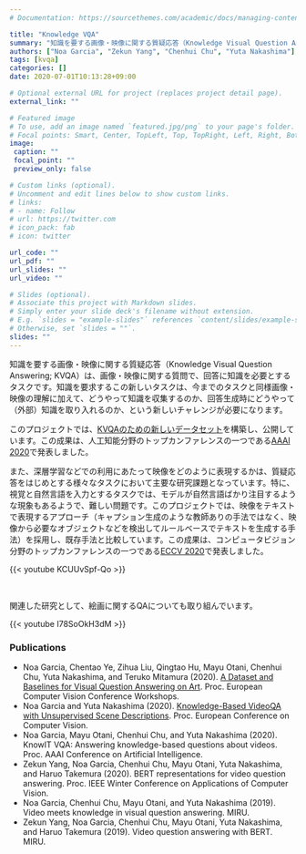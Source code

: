 ```yaml
---
# Documentation: https://sourcethemes.com/academic/docs/managing-content/

title: "Knowledge VQA"
summary: "知識を要する画像・映像に関する質疑応答（Knowledge Visual Question Answering; KVQA）は、画像・映像に関する質問で、回答に知識を必要とするタスクです。"
authors: ["Noa Garcia", "Zekun Yang", "Chenhui Chu", "Yuta Nakashima"]
tags: [kvqa]
categories: []
date: 2020-07-01T10:13:28+09:00

# Optional external URL for project (replaces project detail page).
external_link: ""

# Featured image
# To use, add an image named `featured.jpg/png` to your page's folder.
# Focal points: Smart, Center, TopLeft, Top, TopRight, Left, Right, BottomLeft, Bottom, BottomRight.
image:
 caption: ""
 focal_point: ""
 preview_only: false

# Custom links (optional).
# Uncomment and edit lines below to show custom links.
# links:
# - name: Follow
# url: https://twitter.com
# icon_pack: fab
# icon: twitter

url_code: ""
url_pdf: ""
url_slides: ""
url_video: ""

# Slides (optional).
# Associate this project with Markdown slides.
# Simply enter your slide deck's filename without extension.
# E.g. `slides = "example-slides"` references `content/slides/example-slides.md`.
# Otherwise, set `slides = ""`.
slides: ""
---
```

知識を要する画像・映像に関する質疑応答（Knowledge Visual Question Answering; KVQA）は、画像・映像に関する質問で、回答に知識を必要とするタスクです。知識を要求するこの新しいタスクは、今までのタスクと同様画像・映像の理解に加えて、どうやって知識を収集するのか、回答生成時にどうやって（外部）知識を取り入れるのか、という新しいチャレンジが必要になります。

このプロジェクトでは、[KVQAのための新しいデータセット](https://knowit-vqa.github.io)を構築し、公開しています。この成果は、人工知能分野のトップカンファレンスの一つである[AAAI 2020](https://aaai.org/Conferences/AAAI-20/)で発表しました。

また、深層学習などでの利用にあたって映像をどのように表現するかは、質疑応答をはじめとする様々なタスクにおいて主要な研究課題となっています。特に、視覚と自然言語を入力とするタスクでは、モデルが自然言語ばかり注目するような現象もあるようで、難しい問題です。このプロジェクトでは、映像をテキストで表現するアプローチ（キャプション生成のような教師ありの手法ではなく、映像から必要なオブジェクトなどを検出してルールベースでテキストを生成する手法）を採用し、既存手法と比較しています。この成果は、コンピュータビジョン分野のトップカンファレンスの一つである[ECCV 2020](https://eccv2020.eu)で発表しました。

{{< youtube KCUUvSpf-Qo >}}

<br/>

関連した研究として、絵画に関するQAについても取り組んでいます。

{{< youtube I78SoOkH3dM >}}

### Publications
- Noa Garcia, Chentao Ye, Zihua Liu, Qingtao Hu, Mayu Otani, Chenhui Chu, Yuta Nakashima, and Teruko Mitamura (2020). [A Dataset and Baselines for Visual Question Answering on Art](https://arxiv.org/abs/2008.12520). Proc. European Computer Vision Conference Workshops.
- Noa Garcia and Yuta Nakashima (2020). [Knowledge-Based VideoQA with Unsupervised Scene Descriptions](https://arxiv.org/abs/2007.08751). Proc. European Conference on Computer Vision.
- Noa Garcia, Mayu Otani, Chenhui Chu, and Yuta Nakashima (2020). KnowIT VQA: Answering knowledge-based questions about videos. Proc. AAAI Conference on Artificial Intelligence.
- Zekun Yang, Noa Garcia, Chenhui Chu, Mayu Otani, Yuta Nakashima, and Haruo Takemura (2020). BERT representations for video question answering. Proc. IEEE Winter Conference on Applications of Computer Vision.
- Noa Garcia, Chenhui Chu, Mayu Otani, and Yuta Nakashima (2019). Video meets knowledge in visual question answering. MIRU.
- Zekun Yang, Noa Garcia, Chenhui Chu, Mayu Otani, Yuta Nakashima, and Haruo Takemura (2019). Video question answering with BERT. MIRU.